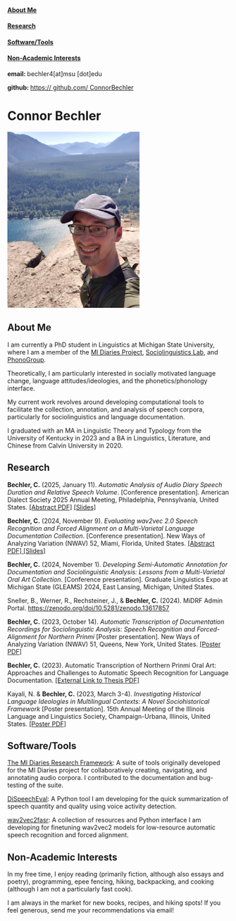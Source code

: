 <head>
<link rel="stylesheet" href="style.css">
</head>
<body>
<div class="sidebar">
<div>

<h4><a href="#AboutMe">About Me</a></h4>
<h4><a href="#Research">Research</a></h4>
<h4><a href="#Tools">Software/Tools</a></h4>
<h4><a href="#Hobbies">Non-Academic Interests</a></h4>

<p><b>email: </b>bechler4[at]msu [dot]edu</p>

<p><b>github: </b><a href="https://github.com/ConnorBechler">https:// github.com/ ConnorBechler</a></p>

</div>
</div>

<div class="body-text">

<h1 id='AboutMe'>Connor Bechler</h1>

<img src="resources/cb_photo.jpg" alt="Photo of Connor standing on top of cliff in a baseball cap" width="300"/>

<h2>About Me</h2>

<p>I am currently a PhD student in Linguistics at Michigan State University, where I am a member of the <a href="https://mi-diaries.org">MI Diaries Project</a>, <a href="https://sociolab.msu.edu/">Sociolinguistics Lab</a>, and <a href="https://karthikdurvasula.gitlab.io/MSUPhonoGroupAndEMALab/">PhonoGroup</a>.</p>

<p>Theoretically, I am particularly interested in socially motivated language change, language attitudes/ideologies, and the phonetics/phonology interface.</p>

<p>My current work revolves around developing computational tools to facilitate the collection, annotation, and analysis of speech corpora, particularly for sociolinguistics and language documentation.</p>

<p>I graduated with an MA in Linguistic Theory and Typology from the University of Kentucky in 2023 and a BA in Linguistics, Literature, and Chinese from Calvin University in 2020.</p>

<h2 id='Research'>Research</h2>

<p><b>Bechler, C.</b> (2025, January 11). <i>Automatic Analysis of Audio Diary Speech Duration and Relative Speech Volume</i>. [Conference presentation]. American Dialect Society 2025 Annual Meeting, Philadelphia, Pennsylvania, United States. <a href="https://ConnorBechler.github.io/research/ADS 2025 Abstract.pdf" target="_blank">[Abstract PDF]</a> <a href="https://ConnorBechler.github.io/research/ADS 2025.pptx" target="_blank">[Slides]</a></p>

<p><b>Bechler, C.</b> (2024, November 9). <i>Evaluating wav2vec 2.0 Speech Recognition and Forced Alignment on a Multi-Varietal Language Documentation Collection</i>. [Conference presentation]. New Ways of Analyzing Variation (NWAV) 52, Miami, Florida, United States. <a href="https://ConnorBechler.github.io/research/NWAV 52 Abstract.pdf" target="_blank">[Abstract PDF] </a><a href="https://ConnorBechler.github.io/research/NWAV 52_Presentation_Final.pptx" target="_blank">[Slides]</a></p>

<p><b>Bechler, C.</b> (2024, November 1). <i>Developing Semi-Automatic Annotation for Documentation and Sociolinguistic Analysis​: Lessons from a Multi-Varietal Oral Art Collection​</i>. [Conference presentation]. Graduate Linguistics Expo at Michigan State (GLEAMS) 2024, East Lansing, Michigan, United States.</p>

<p>Sneller, B., Werner, R., Rechsteiner, J., & <b>Bechler, C.</b> (2024). MiDRF Admin Portal. <a href="https://zenodo.org/doi/10.5281/zenodo.13617857">https://zenodo.org/doi/10.5281/zenodo.13617857</a></p>

<p><b>Bechler, C.</b> (2023, October 14). <i>Automatic Transcription of Documentation Recordings for Sociolinguistic Analysis: Speech Recognition and Forced-Alignment for Northern Prinmi</i> [Poster presentation]. New Ways of Analyzing Variation (NWAV) 51, Queens, New York, United States. <a href="https://ConnorBechler.github.io/research/NWAV_51_Poster_Final.pdf" target="_blank">[Poster PDF]</a></p>

<p><b>Bechler, C.</b> (2023). Automatic Transcription of Northern Prinmi Oral Art: Approaches and Challenges to Automatic Speech Recognition for Language Documentation. <a href="https://uknowledge.uky.edu/ltt_etds/51/">[External Link to Thesis PDF]</a></p>

<p>Kayali, N. & <b>Bechler, C.</b> (2023, March 3-4). <i>Investigating Historical Language Ideologies in Multilingual Contexts: A Novel Sociohistorical Framework</i> [Poster presentation]. 15th Annual Meeting of the Illinois Language and Linguistics Society, Champaign-Urbana, Illinois, United States. <a href="https://ConnorBechler.github.io/research/ills_poster-2023.pdf" target="_blank">[Poster PDF]</a></p>

<h2 id='Tools'>Software/Tools</h2>

<p><a href="https://github.com/midiaries/datahub">The MI Diaries Research Framework</a>: A suite of tools originally developed for the MI Diaries project for collaboratively creating, navigating, and annotating audio corpora. I contributed to the documentation and bug-testing of the suite.</p>

<p><a href="https://github.com/ConnorBechler/dispeecheval">DiSpeechEval</a>: A Python tool I am developing for the quick summarization of speech quantity and quality using voice activity detection.</p>

<p><a href="https://github.com/ConnorBechler/wav2vec2fasr-repo">wav2vec2fasr</a>: A collection of resources and Python interface I am developing for finetuning wav2vec2 models for low-resource automatic speech recognition and forced alignment.</p>

<h2 id='Hobbies'>Non-Academic Interests</h2>

<p>In my free time, I enjoy reading (primarily fiction, although also essays and poetry), programming, epee fencing, hiking, backpacking, and cooking (although I am not a particularly fast cook).</p>

<p>I am always in the market for new books, recipes, and hiking spots! If you feel generous, send me your recommendations via email!</p>

</div>
</body>